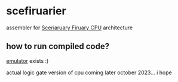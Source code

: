 # scefiruarier

assembler for [Sceriaruary Firuary CPU](https://rentry.co/Scenite_Firuary_Doc) architecture

## how to run compiled code?

[emulator](https://github.com/Spaceginner/scefiruary) exists :)

actual logic gate version of cpu coming later october 2023... i hope
